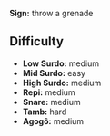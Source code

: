 **Sign:** throw a grenade

## Difficulty

* **Low Surdo:** medium
* **Mid Surdo:** easy
* **High Surdo:** medium
* **Repi:** medium
* **Snare:** medium
* **Tamb:** hard
* **Agogô:** medium